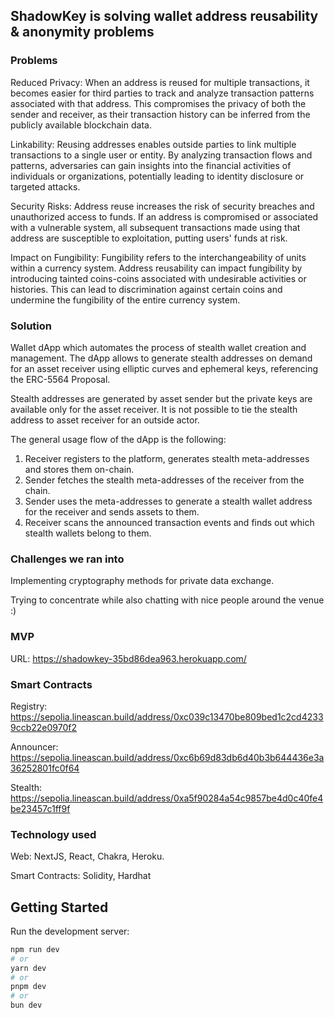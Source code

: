 ## ShadowKey is solving wallet address reusability & anonymity problems


### Problems

Reduced Privacy: When an address is reused for multiple transactions, it becomes easier for third parties to track and analyze transaction patterns associated with that address. This compromises the privacy of both the sender and receiver, as their transaction history can be inferred from the publicly available blockchain data.

Linkability: Reusing addresses enables outside parties to link multiple transactions to a single user or entity. By analyzing transaction flows and patterns, adversaries can gain insights into the financial activities of individuals or organizations, potentially leading to identity disclosure or targeted attacks.

Security Risks: Address reuse increases the risk of security breaches and unauthorized access to funds. If an address is compromised or associated with a vulnerable system, all subsequent transactions made using that address are susceptible to exploitation, putting users' funds at risk.

Impact on Fungibility: Fungibility refers to the interchangeability of units within a currency system. Address reusability can impact fungibility by introducing tainted coins-coins associated with undesirable activities or histories. This can lead to discrimination against certain coins and undermine the fungibility of the entire currency system.

### Solution

Wallet dApp which automates the process of stealth wallet creation and management. The dApp allows to generate stealth addresses on demand for an asset receiver using elliptic curves and ephemeral keys, referencing the ERC-5564 Proposal.

Stealth addresses are generated by asset sender but the private keys are available only for the asset receiver. It is not possible to tie the stealth address to asset receiver for an outside actor.

The general usage flow of the dApp is the following:
1. Receiver registers to the platform, generates stealth meta-addresses and stores them on-chain.
2. Sender fetches the stealth meta-addresses of the receiver from the chain.
3. Sender uses the meta-addresses to generate a stealth wallet address for the receiver and sends assets to them.
4. Receiver scans the announced transaction events and finds out which stealth wallets belong to them.

### Challenges we ran into
Implementing cryptography methods for private data exchange.

Trying to concentrate while also chatting with nice people around the venue :)

### MVP

URL: https://shadowkey-35bd86dea963.herokuapp.com/

### Smart Contracts

Registry: https://sepolia.lineascan.build/address/0xc039c13470be809bed1c2cd42339ccb22e0970f2

Announcer: https://sepolia.lineascan.build/address/0xc6b69d83db6d40b3b644436e3a36252801fc0f64

Stealth: https://sepolia.lineascan.build/address/0xa5f90284a54c9857be4d0c40fe4be23457c1ff9f


### Technology used

Web: NextJS, React, Chakra, Heroku.

Smart Contracts: Solidity, Hardhat


## Getting Started

Run the development server:

```bash
npm run dev
# or
yarn dev
# or
pnpm dev
# or
bun dev
```
